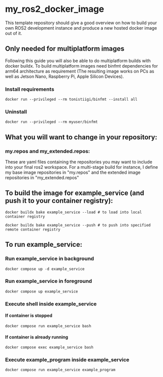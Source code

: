 # my_ros2_docker_image

This template repository should give a good overview on how to build your own ROS2 development instance and produce a new hosted docker image out of it.

## Only needed for multiplatform images
Following this guide you will also be able to do multiplatform builds with docker buildx.
To build multiplatform images need binfmt dependencies for arm64 architecture as requirement (The resulting image works on PCs as well as Jetson Nano, Raspberry Pi, Apple Silicon Devices).
### Install requirements
```
docker run --privileged --rm tonistiigi/binfmt --install all
```
### Uninstall
```
docker run --privileged --rm myuser/binfmt
```

## What you will want to change in your repository:
### my.repos and my_extended.repos:
These are yaml files containing the repositories you may want to include into your final ros2 workspace.
For a multi-stage build for instance, I define my base image repositories in "my.repos" and the extended image repositories in "my_extended.repos"

## To build the image for example_service (and push it to your container registry):
```
docker buildx bake example_service --load # to load into local container registry
```
```
docker buildx bake example_service --push # to push into specified remote container registry
```
## To run example_service:
### Run example_service in background
```
docker compose up -d example_service
```
### Run example_service in foreground
```
docker compose up example_service
```
### Execute shell inside example_service
#### If container is stopped
```
docker compose run example_service bash
```
#### If container is already running
```
docker compose exec example_service bash
```
### Execute example_program inside example_service
```
docker compose run example_service example_program
```
